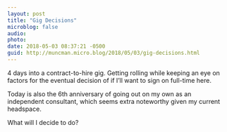 ```yaml
---
layout: post
title: "Gig Decisions"
microblog: false
audio: 
photo: 
date: 2018-05-03 08:37:21 -0500
guid: http://muncman.micro.blog/2018/05/03/gig-decisions.html
---
```

4 days into a contract-to-hire gig. Getting rolling while keeping an eye on factors for the eventual decision of if I’ll want to sign on full-time here. 

Today is also the 6th anniversary of going out on my own as an independent consultant, which seems extra noteworthy given my current headspace. 

What will I decide to do? 
